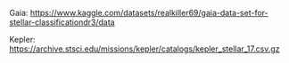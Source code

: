 Gaia: https://www.kaggle.com/datasets/realkiller69/gaia-data-set-for-stellar-classificationdr3/data

Kepler: https://archive.stsci.edu/missions/kepler/catalogs/kepler_stellar_17.csv.gz